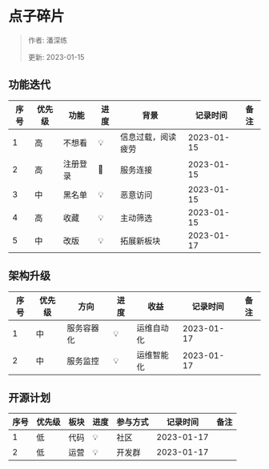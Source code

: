 # 点子碎片

> 作者: 潘深练
>
> 更新: 2023-01-15

## 功能迭代

|序号   |优先级   |功能         |进度    |背景                               |记录时间     | 备注       |
|-------|--------|-------------|--------|----------------------------------|------------|------------|
|1      |高      |不想看       |💡      |信息过载，阅读疲劳                  | 2023-01-15 |            | 
|2      |高      |注册登录     |🚧      |服务连接                           | 2023-01-15 |            |  
|3      |中      |黑名单       |💡      |恶意访问                           | 2023-01-15 |            | 
|4      |高      |收藏         |💡      |主动筛选                           | 2023-01-15 |            | 
|5      |中      |改版         |💡      |拓展新板块                         | 2023-01-17 |            | 

## 架构升级

|序号   |优先级   |方向         |进度     |收益                               |记录时间     | 备注       |
|-------|--------|-------------|--------|----------------------------------|------------|------------|
|1      |中      |服务容器化    |💡      |运维自动化                         | 2023-01-17 |            | 
|2      |中      |服务监控      |💡      |运维智能化                         | 2023-01-17 |            | 

## 开源计划

|序号   |优先级   |板块         |进度    |参与方式                            |记录时间     | 备注       |
|-------|--------|-------------|--------|----------------------------------|------------|------------|
|1      |低      |代码          |💡     |社区                               | 2023-01-17 |            | 
|2      |低      |运营          |💡     |开发群                             | 2023-01-17 |            | 